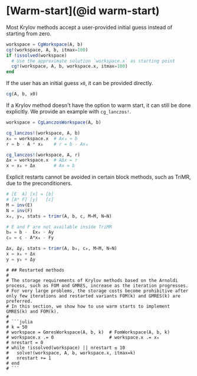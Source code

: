 # [Warm-start](@id warm-start)

Most Krylov methods accept a user-provided initial guess instead of starting from zero.

```julia
workspace = CgWorkspace(A, b)
cg!(workspace, A, b, itmax=100)
if !issolved(workspace)
  # Use the approximate solution `workspace.x` as starting point
  cg!(workspace, A, b, workspace.x, itmax=100)
end
```

If the user has an initial guess `x0`, it can be provided directly.

```julia
cg(A, b, x0)
```

If a Krylov method doesn't have the option to warm start, it can still be done explicitly.
We provide an example with `cg_lanczos!`.

```julia
workspace = CgLanczosWorkspace(A, b)

cg_lanczos!(workspace, A, b)
x₀ = workspace.x  # Ax₀ ≈ b
r = b - A * x₀    # r = b - Ax₀

cg_lanczos!(workspace, A, r)
Δx = workspace.x  # AΔx = r
x = x₀ + Δx       # Ax = b
```

Explicit restarts cannot be avoided in certain block methods, such as TriMR, due to the preconditioners.

```julia
# [E  A] [x] = [b]
# [Aᴴ F] [y]   [c]
M = inv(E)
N = inv(F)
x₀, y₀, stats = trimr(A, b, c, M=M, N=N)

# E and F are not available inside TriMR
b₀ = b -  Ex₀ - Ay
c₀ = c - Aᴴx₀ - Fy

Δx, Δy, stats = trimr(A, b₀, c₀, M=M, N=N)
x = x₀ + Δx
y = y₀ + Δy
```
```@meta
# ## Restarted methods
#
# The storage requirements of Krylov methods based on the Arnoldi process, such as FOM and GMRES, increase as the iteration progresses.
# For very large problems, the storage costs become prohibitive after only few iterations and restarted variants FOM(k) and GMRES(k) are preferred.
# In this section, we show how to use warm starts to implement GMRES(k) and FOM(k).
#
# ```julia
# k = 50
# workspace = GmresWorkspace(A, b, k)  # FomWorkspace(A, b, k)
# workspace.x .= 0                     # workspace.x .= x₀
# nrestart = 0
# while !issolved(workspace) || nrestart ≤ 10
#   solve!(workspace, A, b, workspace.x, itmax=k)
#   nrestart += 1
# end
# ```
```
